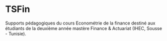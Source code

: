 # TSFin
Supports pédagogiques du cours Econométrie de la finance destiné aux étudiants de la deuxième année mastère Finance &amp; Actuariat (IHEC, Sousse - Tunisie).

